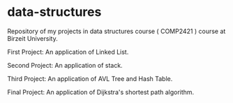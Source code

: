 # data-structures

Repository of my projects in data structures course ( COMP2421 ) course at Birzeit University. 

First Project: An application of Linked List.

Second Project: An application of stack.

Third Project: An application of AVL Tree and Hash Table.

Final Project: An application of Dijkstra's shortest path algorithm. 
